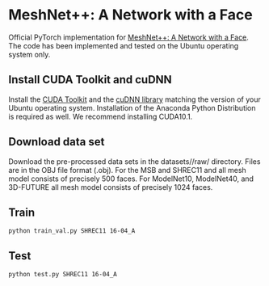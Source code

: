 # MeshNet++: A Network with a Face
Official PyTorch implementation for [MeshNet++: A Network with a Face](https://dl.acm.org/doi/abs/10.1145/3474085.3475468). The code has been implemented and tested on the Ubuntu operating system only.

## Install CUDA Toolkit and cuDNN
Install the [CUDA Toolkit](https://developer.nvidia.com/cuda-toolkit) and the [cuDNN library](https://developer.nvidia.com/rdp/cudnn-archive) matching the version of your Ubuntu operating system. Installation of the Anaconda Python Distribution is required as well. We recommend installing CUDA10.1.


## Download data set
Download the pre-processed data sets in the datasets/<dataset>/raw/ directory. Files are in the OBJ file format (.obj). For the MSB and SHREC11 and all mesh model consists of precisely 500 faces. For ModelNet10, ModelNet40, and 3D-FUTURE all mesh model consists of precisely 1024 faces.

## Train
```
python train_val.py SHREC11 16-04_A
```

## Test
```
python test.py SHREC11 16-04_A
```
